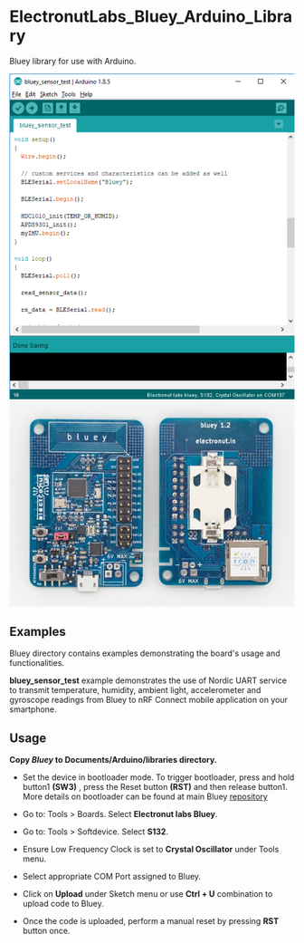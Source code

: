 # ElectronutLabs_Bluey_Arduino_Library
Bluey library for use with Arduino.

![](images/arduino-ide.png) ![](images/bluey1.2-sm.jpg)

## Examples

Bluey directory contains examples demonstrating the board's usage and functionalities. 

**bluey_sensor_test** example demonstrates the use of Nordic UART service to transmit temperature, humidity, ambient light, accelerometer and gyroscope readings from Bluey to nRF Connect mobile application on your smartphone.


## Usage

**Copy *Bluey* to Documents/Arduino/libraries directory.**

* Set the device in bootloader mode. To trigger bootloader, press and hold button1 **(SW3)** , press the Reset button **(RST)** and then release button1. More details on bootloader can be found at main Bluey [repository](https://github.com/electronut/ElectronutLabs-bluey)

* Go to: Tools > Boards. Select **Electronut labs Bluey**.

* Go to: Tools > Softdevice. Select **S132**.

* Ensure Low Frequency Clock is set to **Crystal Oscillator** under Tools menu.

* Select appropriate COM Port assigned to Bluey.

* Click on **Upload** under Sketch menu or use **Ctrl + U** combination to upload code to Bluey.

* Once the code is uploaded, perform a manual reset by pressing **RST** button once.

